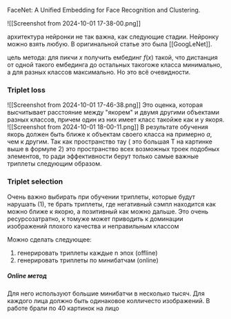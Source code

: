 FaceNet: A Unified Embedding for Face Recognition and Clustering.

![[Screenshot from 2024-10-01 17-38-00.png]]

архитектура нейронки не так важна, как следующие стадии. Нейронку можно взять любую. В оригинальной статье это была [[GoogLeNet]].

цель метода:
для пикчи $x$ получить ембединг $f(x)$ такой, что дистанция от одной такого ембединга до остальных такогоже класса минимально, а для разных классов максимально. Но это всё очевидности. 

### Triplet loss
![[Screenshot from 2024-10-01 17-46-38.png]]
Это оценка, которая высчитывает расстояние между "якорем" и двумя другими объектами разных классов, причем один из них имеет класс такойже как и у якоря.
![[Screenshot from 2024-10-01 18-00-11.png]]
В результате обучения якорь должен быть ближе к объектам своего класса на примерно $a$, чем к другим. 
Так как пространство тау ( это большая Т на картинке выше в формуле 2) это пространство всех возможных троек подобных элементов, то ради эффективности берут только самые важные триплеты следующим образом. 
### Triplet selection
Очень важно выбирать при обучении триплеты, которые будут нарушать (1), те брать триплеты, где негативный сэмпл находится как можно ближе к якорю, а позитивный как можно дальше. 
Это очень ресурсозатратно, к томуже может приводить к доминации изображений плохого качества и неправильным классом

Можно сделать следующее:
1) генерировать триплеты каждые n эпох (offline)
2) генерировать триплеты по минибатчам (online)

##### Online метод
Для него используют большие минибатчи в несколько тысяч. Для каждого лица должно быть одинаковое колличесто изображений. В работе брали по 40 картинок на лицо